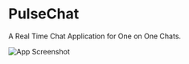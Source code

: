 
# PulseChat
A Real Time Chat Application for One on One Chats.








![App Screenshot](https://socialify.git.ci/jake8989/pulse-chat-client/image?language=1&name=1&owner=1&stargazers=1&theme=Light)


